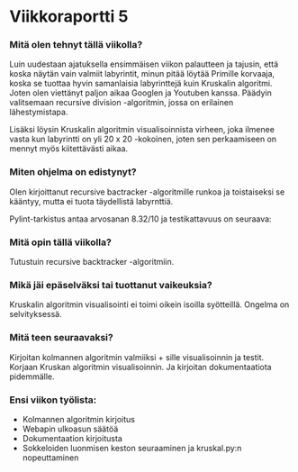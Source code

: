 # Viikkoraportti 5

### Mitä olen tehnyt tällä viikolla?

Luin uudestaan ajatuksella ensimmäisen viikon palautteen ja tajusin, että koska näytän vain valmiit labyrintit, minun pitää löytää Primille korvaaja, koska se tuottaa hyvin samanlaisia labyrinttejä kuin Kruskalin algoritmi. Joten olen viettänyt paljon aikaa Googlen ja Youtuben kanssa. Päädyin valitsemaan recursive division -algoritmin, jossa on erilainen lähestymistapa.

Lisäksi löysin Kruskalin algoritmin visualisoinnista virheen, joka ilmenee vasta kun labyrintti on yli 20 x 20 -kokoinen, joten sen perkaamiseen on mennyt myös kiitettävästi aikaa.

### Miten ohjelma on edistynyt?

Olen kirjoittanut recursive bactracker -algoritmille runkoa ja toistaiseksi se kääntyy, mutta ei tuota täydellistä labyrnttiä.

Pylint-tarkistus antaa arvosanan 8.32/10 ja testikattavuus on seuraava:


### Mitä opin tällä viikolla?

Tutustuin recursive backtracker -algoritmiin.


### Mikä jäi epäselväksi tai tuottanut vaikeuksia? 

Kruskalin algoritmin visualisointi ei toimi oikein isoilla syötteillä. Ongelma on selvityksessä.


### Mitä teen seuraavaksi?

Kirjoitan kolmannen algoritmin valmiiksi + sille visualisoinnin ja testit. Korjaan Kruskan algoritmin visualisoinnin. Ja kirjoitan dokumentaatiota pidemmälle.


### Ensi viikon työlista:
- Kolmannen algoritmin kirjoitus
- Webapin ulkoasun säätöä
- Dokumentaation kirjoitusta
- Sokkeloiden luonmisen keston seuraaminen ja kruskal.py:n nopeuttaminen
